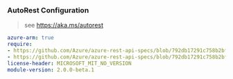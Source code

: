 ### AutoRest Configuration

> see https://aka.ms/autorest

``` yaml
azure-arm: true
require:
- https://github.com/Azure/azure-rest-api-specs/blob/792db17291c758b2bfdbbc0d35d0e2f5b5a1bd05/specification/servicebus/resource-manager/readme.md
- https://github.com/Azure/azure-rest-api-specs/blob/792db17291c758b2bfdbbc0d35d0e2f5b5a1bd05/specification/servicebus/resource-manager/readme.go.md
license-header: MICROSOFT_MIT_NO_VERSION
module-version: 2.0.0-beta.1
```